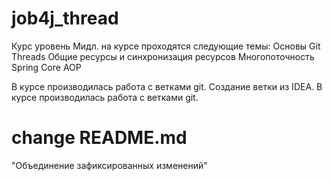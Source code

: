 # job4j_thread

Курс уровень Мидл.
на курсе проходятся следующие темы:
Основы Git
Threads
Общие ресурсы и синхронизация ресурсов
Многопоточность
Spring Core AOP

В курсе производилась работа с ветками git.
Создание ветки из IDEA.
В курсе производилась работа с ветками git.

# change README.md
"Объединение зафиксированных изменений"

